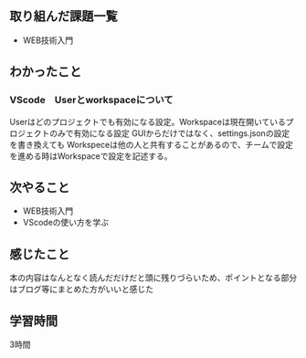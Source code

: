 ## 取り組んだ課題一覧
 - WEB技術入門　
 
   
   
## わかったこと
### VScode　Userとworkspaceについて
Userはどのプロジェクトでも有効になる設定。Workspaceは現在開いているプロジェクトのみで有効になる設定
GUIからだけではなく、settings.jsonの設定を書き換えても
Workspeceは他の人と共有することがあるので、チームで設定を進める時はWorkspaceで設定を記述する。

## 次やること
- WEB技術入門
- VScodeの使い方を学ぶ

## 感じたこと
本の内容はなんとなく読んだだけだと頭に残りづらいため、ポイントとなる部分はブログ等にまとめた方がいいと感じた

## 学習時間
3時間
